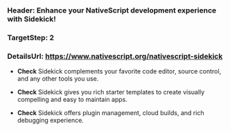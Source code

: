 ### Header: Enhance your NativeScript development experience with Sidekick!
### TargetStep: 2
### DetailsUrl: https://www.nativescript.org/nativescript-sidekick

* **Check** Sidekick complements your favorite code editor, source control, and any other tools you use.

* **Check** Sidekick gives you rich starter templates to create visually compelling and easy to maintain apps.

* **Check** Sidekick offers plugin management, cloud builds, and rich debugging experience.